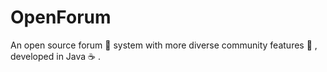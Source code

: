 # OpenForum
An open source forum 💬 system with more diverse community features 🌈 , developed in Java ☕️ .
 
